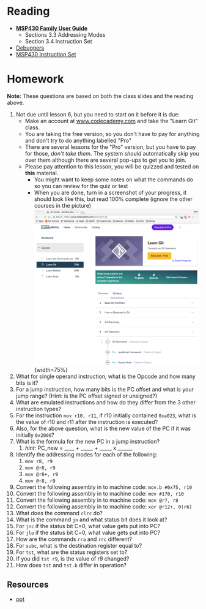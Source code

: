 # Reading

- [**MSP430 Family User Guide**](/382/datasheets/msp430_msp430x2xx_family_users_guide.pdf)
    - Sections 3.3 Addressing Modes
    - Section 3.4 Instruction Set
- [Debuggers](http://en.wikipedia.org/wiki/Debugger)  
- [MSP430 Instruction Set](http://mspgcc.sourceforge.net/manual/x223.html)

# Homework

**Note:** These questions are based on both the class slides and the reading above.

1. Not due until lesson 6, but you need to start on it before it is due:
    - Make an account at www.codecademy.com and take the "Learn Git" class.
    - You are taking the free version, so you don't have to pay for anything
      and don't try to do anything labelled "Pro"
    - There are several lessons for the "Pro" version, but you have to pay for
      those, *don't take them*. The system *should* automatically skip you over
      them although there are several pop-ups to get you to join.
    - Please pay attention to this lesson, you will be quizzed and tested on
      **this** material.
        - You might want to keep some notes on what the commands do so you
        can review for the quiz or test
        - When you are done, turn in a screenshot of your progress, it should
          look like this, but read 100% complete (ignore the other courses in
          the picture) ![](codecademy-git.png){width=75%}
1. What for single operand instruction, what is the Opcode and how many bits is it?
1. For a jump instruction, how many bits is the PC offset and what is your jump
  range? (Hint: is the PC offset signed or unsigned?)
1. What are emulated instructions and how do they differ from the 3 other
  instruction types?
1. For the instruction `mov r10, r11`, if r10 initially contained `0xa023`,
  what is the value of r10 and r11 after the instruction is executed?
1. Also, for the above question, what is the new value of the PC if it was
  initially `0x2000`?
1. What is the formula for the new PC in a jump instruction?
    1. *hint:* PC_new = ____ + _____ + _____ x ______
1. Identify the addressing modes for each of the following:
    1. `mov r8, r9`
    1. `mov @r8, r9`
    1. `mov @r8+, r9`
    1. `mov @r8, r9`
1. Convert the following assembly in to machine code: `mov.b #0x75, r10`
1. Convert the following assembly in to machine code: `mov #170, r10`
1. Convert the following assembly in to machine code: `mov @r7, r8`
1. Convert the following assembly in to machine code: `xor @r12+, 0(r6)`
1. What does the command `clrc` do?
1. What is the command `jn` and what status bit does it look at?
1. For `jnc` if the status bit C=0, what value gets put into PC?
1. For `jlo` if the status bit C=0, what value gets put into PC?
1. How are the commands `rra` and `rrc` different?
1. For `subc`, what is the destination register equal to?
1. For `tst`, what are the status registers set to?
1. If you did `tst r9`, is the value of r9 changed?
1. How does `tst` and `tst.b` differ in operation?

## Resources

- [ppt](Lsn3-4-5.pptx)
